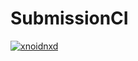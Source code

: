 # SubmissionCI
[![xnoidnxd](https://circleci.com/gh/xnoidnxd/SubmissionCI.svg?style=svg)](https://circleci.com/gh/xnoidnxd/SubmissionCI)
